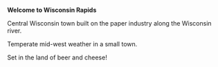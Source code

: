 **Welcome to Wisconsin Rapids**

Central Wisconsin town built on the paper industry along the Wisconsin river.

Temperate mid-west weather in a small town.

Set in the land of beer and cheese!
